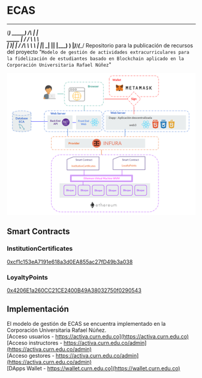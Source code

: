 # ECAS
 _______ ______           _    
(_______) _____)  /\     | |   
 _____ | /       /  \     \ \  
|  ___)| |      / /\ \     \ \ 
| |____| \_____| |__| |_____) )
|_______)______)______(______/ 
Repositorio para la publicación de recursos del proyecto "`Modelo de gestión de actividades extracurriculares para la fidelización de estudiantes basado en Blockchain aplicado en la Corporación Universitaria Rafael Núñez`"

![Arquitectura](./arquitectura-proyecto.png)

## Smart Contracts
### InstitutionCertificates
[0xcf1c153eA7191e618a3d0EA855ac27fD49b3a038](https://goerli.etherscan.io/address/0xcf1c153eA7191e618a3d0EA855ac27fD49b3a038)
### LoyaltyPoints
[0x4206E1a260CC21CE2400B49A38032750f0290543](https://goerli.etherscan.io/address/0x4206E1a260CC21CE2400B49A38032750f0290543)


## Implementación
El modelo de gestión de ECAS se encuentra implementado en la Corporación Universitaria Rafael Núñez.<br/>
[Acceso usuarios - https://activa.curn.edu.co](https://activa.curn.edu.co)
<br/>
[Acceso instructores - https://activa.curn.edu.co/admin](https://activa.curn.edu.co/admin)
<br/>
[Acceso gestores - https://activa.curn.edu.co/admin](https://activa.curn.edu.co/admin)
<br/>
[DApps Wallet - https://wallet.curn.edu.co](https://wallet.curn.edu.co)

